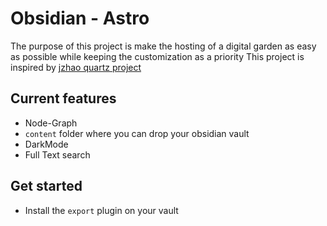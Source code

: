 # Obsidian - Astro

The purpose of this project is make the hosting of a digital garden as easy as possible while keeping the customization as a priority
This project is inspired by [jzhao quartz project](https://quartz.jzhao.xyz/)

## Current features

- Node-Graph
- `content` folder where you can drop your obsidian vault
- DarkMode
- Full Text search

## Get started

- Install the `export` plugin on your vault
